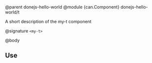 @parent donejs-hello-world
@module {can.Component} donejs-hello-world/t <my-t>

A short description of the my-t component

@signature `<my-t>`

@body

## Use


